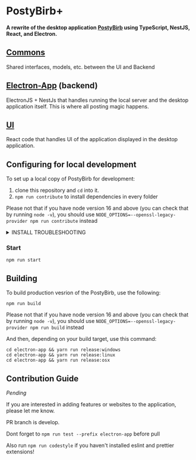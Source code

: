 # PostyBirb+
**A rewrite of the desktop application [PostyBirb](https://github.com/mvdicarlo/postybirb) using TypeScript, NestJS, React, and Electron.**

## [Commons](/commons)
Shared interfaces, models, etc. between the UI and Backend

## [Electron-App](/electron-app) (backend)
ElectronJS + NestJs that handles running the local server and the desktop application itself.
This is where all posting magic happens.

## [UI](/ui)
React code that handles UI of the application displayed in the desktop application.

## Configuring for local development

To set up a local copy of PostyBirb for development:

1. clone this repository and `cd` into it.
2. `npm run contribute` to install dependencies in every folder

Please not that if you have node version 16 and above (you can check that by running `node -v`), you should use  `NODE_OPTIONS=--openssl-legacy-provider npm run contribute` 
instead

<details>
  <summary>INSTALL TROUBLESHOOTING</summary>

  ### Common
  If something does not work and you can't determine where error happened (since there is 3 parallel scripts) run `npm run contribute:debug`

  ### ERR_OSSL_EVP_UNSUPPORTED
  <details>
    <summary>Error</summary>

```
Error: error:0308010C:digital envelope routines::unsupported
  at new Hash (node:internal/crypto/hash:71:19)
  at Object.createHash (node:crypto:133:10)
  at module.exports (ui\node_modules\webpack\lib\util\createHash.js:135:53)
  at NormalModule._initBuildHash (ui\node_modules\webpack\lib\NormalModule.js:417:16)
  at ui\node_modules\webpack\lib\NormalModule.js:452:10
  at ui\node_modules\webpack\lib\NormalModule.js:323:13
  at ui\node_modules\loader-runner\lib\LoaderRunner.js:367:11
  at ui\node_modules\loader-runner\lib\LoaderRunner.js:233:18
  at context.callback (ui\node_modules\loader-runner\lib\LoaderRunner.js:111:13)
  at ui\node_modules\babel-loader\lib\index.js:55:103
  at process.processTicksAndRejections (node:internal/process/task_queues:95:5) {    
  opensslErrorStack: [ 'error:03000086:digital envelope routines::initialization error' ],
  library: 'digital envelope routines',
  reason: 'unsupported',
  code: 'ERR_OSSL_EVP_UNSUPPORTED'
}
```
    
  </details>

To fix this error, use `NODE_OPTIONS=--openssl-legacy-provider` before any npm command.
 
</details>

### Start

```
npm run start
```

## Building

To build production vesrion of the PostyBirb, use the following:
```
npm run build
```

Please not that if you have node version 16 and above (you can check that by running `node -v`), you should use  `NODE_OPTIONS=--openssl-legacy-provider npm run build` 
instead

And then, depending on your build target, use this command:
```
cd electron-app && yarn run release:windows
cd electron-app && yarn run release:linux
cd electron-app && yarn run release:osx
```

## Contribution Guide
_Pending_

If you are interested in adding features or websites to the application, please let me know.

PR branch is develop.

Dont forget to `npm run test --prefix electron-app` before pull 

Also run `npm run codestyle` if you haven't installed eslint and prettier extensions!